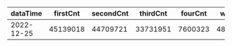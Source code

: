 |dataTime|firstCnt|secondCnt|thirdCnt|fourCnt|winCnt|vrate|wrate|
|-|-|-|-|-|-|-|-|
|2022-12-25|45139018|44709721|33731951|7600323|4874418|0%|0%|